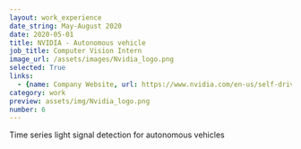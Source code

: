 ```yaml
---
layout: work_experience
date_string: May-August 2020
date: 2020-05-01
title: NVIDIA - Autonomous vehicle
job_title: Computer Vision Intern
image_url: /assets/images/Nvidia_logo.png
selected: True
links:
  - {name: Company Website, url: https://www.nvidia.com/en-us/self-driving-cars/}
category: work
preview: assets/img/Nvidia_logo.png
number: 6
---
```


Time series light signal detection for autonomous vehicles